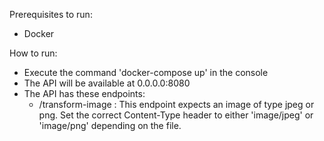 Prerequisites to run:
* Docker

How to run:
* Execute the command 'docker-compose up' in the console
* The API will be available at 0.0.0.0:8080
* The API has these endpoints:
    * /transform-image : This endpoint expects an image of type jpeg or png. Set the correct Content-Type header to either 'image/jpeg' or 'image/png' depending on the file.
